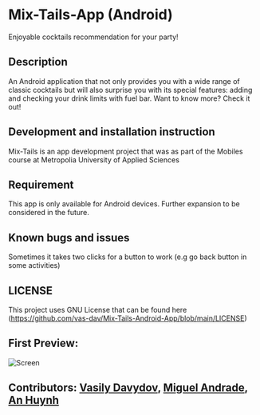 # Mix-Tails-App (Android)
Enjoyable cocktails recommendation for your party!

## Description
An Android application that not only provides you with a wide range of classic cocktails but will also surprise you with its special features: adding and checking your drink limits with fuel bar. Want to know more? Check it out! 

## Development and installation instruction
Mix-Tails is an app development project that was as part of the Mobiles course at Metropolia University of Applied Sciences

## Requirement
This app is only available for Android devices. Further expansion to be considered in the future.

## Known bugs and issues
Sometimes it takes two clicks for a button to work (e.g go back button in some activities)

## LICENSE
This project uses GNU License that can be found here (https://github.com/vas-dav/Mix-Tails-Android-App/blob/main/LICENSE)

 ## First Preview:
 
 ![Screen](https://github.com/vas-dav/Mix-Tails-Android-App/blob/main/Mix-Tails%20Preview.png)
 
 ## Contributors: [Vasily Davydov](https://github.com/vas-dav), [Miguel Andrade](https://github.com/migiFi), [An Huynh](https://github.com/anniehuynh)
